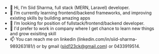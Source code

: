 - 👋 Hi, I’m Siid Sharma, full stack (MERN, Laravel) developer.
- 🌱 I’m currently learning frontend/backend frameworks, and improving existing skills by building amazing apps
- 💞️ I’m looking for position of fullstack/frontend/backend developer. 
- 👀 I'd prefer to work in company where I get chance to learn new things and grow exisiting skill
- 📫 You can reach me on linkedin (linkedin.com/in/siid-sharma-989263181/) or by gmail (siid123ck@gmail.com) or 0433919514.

<!---
siid123ck/siid123ck is a ✨ special ✨ repository because its `README.md` appears on your GitHub profile.
You can click the Preview link to take a look at your changes.
--->
